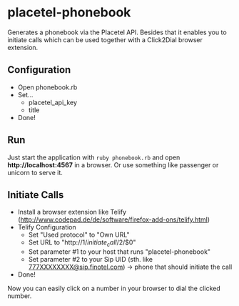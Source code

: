 placetel-phonebook
==================

Generates a phonebook via the Placetel API.
Besides that it enables you to initiate calls which can be used together with a Click2Dial browser extension.


Configuration
--------------

* Open phonebook.rb
* Set...
  * placetel_api_key
  * title
* Done!


Run
-------------

Just start the application with `ruby phonebook.rb` and open **http://localhost:4567** in a browser. Or use something
like passenger or unicorn to serve it.


Initiate Calls
-------------

* Install a browser extension like Telify (http://www.codepad.de/de/software/firefox-add-ons/telify.html)
* Telify Configuration
  * Set "Used protocol" to "Own URL"
  * Set URL to "http://$1/initiate_call/$2/$0"
  * Set parameter #1 to your host that runs "placetel-phonebook"
  * Set parameter #2 to your Sip UID (sth. like 777XXXXXXXX@sip.finotel.com) -> phone that should initiate the call
* Done!

Now you can easily click on a number in your browser to dial the clicked number.
